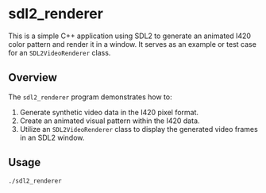 # sdl2_renderer

This is a simple C++ application using SDL2 to generate an animated I420 color pattern and render it in a window. It serves as an example or test case for an `SDL2VideoRenderer` class.

## Overview

The `sdl2_renderer` program demonstrates how to:

1. Generate synthetic video data in the I420 pixel format.
2. Create an animated visual pattern within the I420 data.
3. Utilize an `SDL2VideoRenderer` class to display the generated video frames in an SDL2 window.

## Usage

```shell
./sdl2_renderer
```
